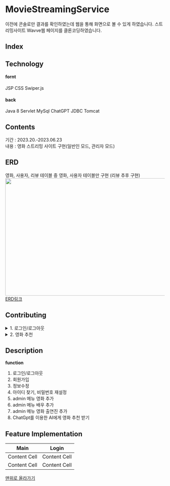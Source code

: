 # MovieStreamingService
이전에 콘솔로만 결과를 확인하였는데 웹을 통해 화면으로 볼 수 있게 하였습니다.
스트리밍사이트 Wavve웹 페이지를 클론코딩하였습니다.

## Index



## Technology
<h4>fornt</h4>
JSP CSS Swiper.js
<h4>back</h4>
Java 8 Servlet MySql ChatGPT JDBC Tomcat

## Contents
기간 : 2023.20.-2023.06.23 <br/>
내용 : 영화 스트리밍 사이트 구현(일반인 모드, 관리자 모드)



## ERD
영화, 사용자, 리뷰 테이블 중 영화, 사용자 테이블만 구현
(리뷰 추후 구현)
<img src="https://github.com/sesam-me/PlayData_BootCamp/assets/122416681/c76aa14a-d5c2-4ca2-8a25-a3abc5f7b410"  width="700" height="370"> <br/>
[ERD링크](https://www.erdcloud.com/d/Zjxy3xfjEpDhucjbk)


## Contributing
<details>
<summary>1. 로그인/로그아웃</summary>
<div markdown="1">
  
    1-1. id와 email 중 선택하여 로그인 가능<br/>
    1-2. 아이디 저장<br/>
          - 아이디 저장 체크 후에는 계속해서 체크박스 체크 상태 유지<br/>
          - 아이디 저장 체크 해체 후에는 계속해서 체크박스 해체 상태 유지<br/>
    1-3. 로그인 성공 후, head부분 로그인 버튼에서 로그아웃 버튼으로 변경<br/>
    1-4. 로그인 성공 후에만, MY페이지에서 회원정보 확인 및 수정 가능 / 실패 시, 로그인 화면으로 이동<br/>
    1-5. 관리자 외 접속 제한 : 관리자 계정 로그인 성공 시에만, 관리자 페이지 버튼 생성<br/>
    1-6. 로그아웃<br/>

</div>
</details>

<details>
<summary>2. 영화 추천</summary>
<div markdown="1"> 
  
- 장르별 영화 추천
</div>
</details>


## Description
**function**

<ol>
  <li>로그인/로그아웃</li>
  <li>회원가입</li>
  <li>정보수정</li>
  <li>아이디 찾기, 비밀번호 재설정</li>
  <li>admin 메뉴 영화 추가</li>
  <li>admin 메뉴 배우 추가</li>
  <li>admin 메뉴 영화 출연진 추가</li>
  <li>ChatGpt를 이용한 AI에게 영화 추천 받기</li>
</ol>


## Feature Implementation

| Main         | Login         |
| ------------ | ------------- |
| Content Cell | Content Cell  |
| Content Cell | Content Cell  |








[맨위로 올라가기](#)
